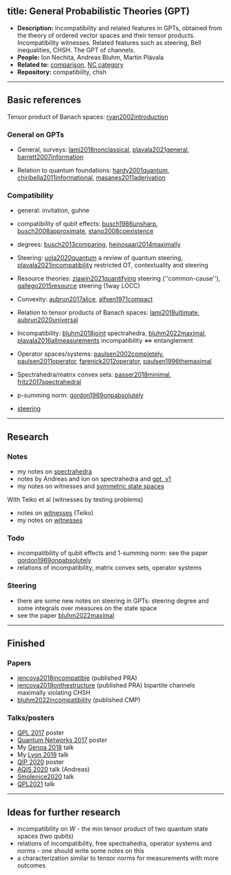 title: General Probabilistic Theories (GPT)
---

*  **Description:** Incompatibility and related features in GPTs, obtained from the theory of ordered vector spaces and
   their tensor products. Incompatibility witnesses. Related features such as steering, Bell inequalities, CHSH. The GPT of channels.
*  **People:** Ion Nechita, Andreas Bluhm, Martin Plávala  
*  **Related to:**  [comparison](PROJECT_comparison), [NC category](PROJECT_nc)   
*  **Repository:** compatibility, chsh 

---



## Basic references

Tensor product of Banach spaces: [ryan2002introduction](BOOK_ryan2002introduction)

### General on GPTs


* General, surveys: [lami2018nonclassical](lami2018nonclassical), [plavala2021general](plavala2021general), [barrett2007information](barrett2007information)    

* Relation to quantum foundations: [hardy2001quantum](hardy2001quantum), [chiribella2011informational](chiribella2011informational), [masanes2011aderivation](masanes2011aderivation) 


### Compatibility

* general:  invitation, guhne

* compatibility of qubit effects: [busch1986unsharp](busch1986unsharp), [busch2008approximate](busch2008approximate), [stano2008coexistence](stano2008coexistence) 

* degrees: [busch2013comparing](busch2013comparing), [heinosaari2014maximally](heinosaari2014maximally) 




* Steering: [uola2020quantum](uola2020quantum) a review of quantum steering, [plavala2021incompatibility](plavala2021incompatibility) restricted OT, contextuality and steering

* Resource theories: [zjawin2021quantifying](zjawin2021quantifying) steering (''common-cause''), [gallego2015resource](gallego2015resource) steering (1way LOCC)

* Convexity: [aubrun2017alice](aubrun2017alice), [alfsen1971compact](BOOK_alfsen1971compact)
        
* Relation to tensor products of Banach spaces: [lami2018ultimate](lami2018ultimate), [aubrun2020universal](aubrun2020universal)

* Incompatibility: [bluhm2018joint](bluhm2018joint) spectrahedra, [bluhm2022maximal](bluhm2022maximal), [plavala2016allmeasurements](plavala2016allmeasurements) incompatibility $\iff$ entanglement

* Operator spaces/systems: [paulsen2002completely](BOOK_paulsen2002completely),
[paulsen2011operator](paulsen2011operator), [farenick2012operator](farenick2012operator), [paulsen1996themaximal](paulsen1996themaximal)

* Spectrahedra/matrix convex sets: [passer2018minimal](passer2018minimal), [fritz2017spectrahedral](fritz2017spectrahedral)

* p-summing norm: [gordon1969onpabsolutely](gordon1969onpabsolutely)

* [steering](PROJECT_steering)
---

## Research


### Notes

* my notes on [spectrahedra](PROJECT_gpt/aj_spectrahedra.pdf)    
* notes by Andreas and Ion on spectrahedra and [gpt, v1](PROJECT_gpt/bluhm.pdf)   
* my notes on witnesses and [symmetric state spaces](PROJECT_gpt/notes_symmetric.pdf)

With Teiko et al (witnesses by testing problems)

* notes on [witnesses](PROJECT_gpt/toigo.pdf) (Teiko)    
* my notes on [witnesses](PROJECT_gpt/aj_witnesses.pdf)     


### Todo

* incompatibility of qubit effects and 1-summing norm: see the paper [gordon1969onpabsolutely](gordon1969onpabsolutely)
* relations of incompatibility, matrix convex sets, operator systems


### Steering

* there are some new notes on steering in GPTs: steering degree and some integrals over measures on the state space    
* see the paper [bluhm2022maximal](bluhm2022maximal)

---

## Finished

### Papers

* [jencova2018incompatible](jencova2018incompatible) (published PRA)  
* [jencova2019onthestructure](jencova2019onthestructure) (published PRA) bipartite channels maximally violating CHSH
* [bluhm2022incompatibility](bluhm2022incompatibility) (published CMP)


### Talks/posters

* [QPL 2017](/static/pdf/qpl2017.pdf) poster    
* [Quantum Networks 2017](/static/pdf/qn2017.pdf) poster
* My [Genoa 2018](/static/pdf/genoa2018.pdf) talk
* My [Lyon 2019](/static/pdf/lyon2019.pdf) talk
* [QIP 2020](PROJECT_gpt/qip_abstract.pdf) poster
* [AQIS 2020](PROJECT_gpt/aqis_abstract.pdf) talk (Andreas)    
* [Smolenice2020](/static/pdf/smolenice2020.pdf) talk    
* [QPL2021](/static/pdf/qpl2020.pdf) talk


---

## Ideas for further research

* incompatibility on $W$ - the min tensor product of two quantum state spaces (two qubits)
* relations of incompatibility, free spectrahedra, operator systems and norms - one should write some notes on this
* a characterization similar to tensor norms for measurements with more outcomes